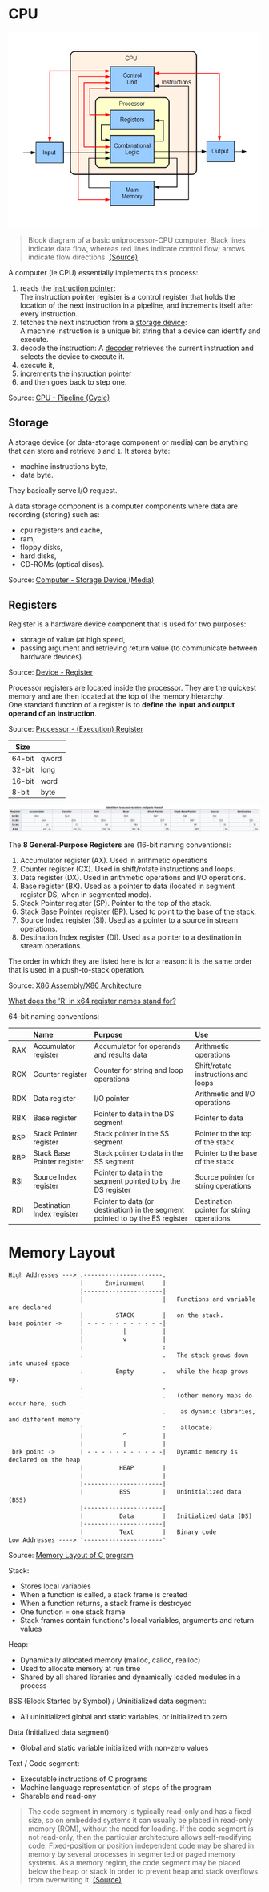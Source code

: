 # CPU

<p align="center">
  <img src="assets/ABasicComputer.gif" alt="CPU diagram" />
</p>

> Block diagram of a basic uniprocessor-CPU computer. Black lines indicate data flow, whereas red lines indicate control flow; arrows indicate flow directions.  [(Source)](https://en.wikipedia.org/wiki/Central_processing_unit#Structure_and_implementation)

A computer (ie CPU) essentially implements this process:

1. reads the [instruction pointer](http://www.simplecpu.com/InstructionPointer.html):  
   The instruction pointer register is a control register that holds the location of the next instruction in a pipeline, and increments itself after every instruction.
2. fetches the next instruction from a [storage device](https://datacadamia.com/computer/storage):  
   A machine instruction is a unique bit string that a device can identify and execute.
3. decode the instruction: A [decoder](https://datacadamia.com/computer/cpu/decode) retrieves the current instruction and selects the device to execute it.
4. execute it,
5. increments the instruction pointer
6. and then goes back to step one.

Source: [CPU - Pipeline (Cycle)](https://datacadamia.com/computer/cpu/pipeline)

## Storage

A storage device (or data-storage component or media) can be anything that can store and retrieve `0` and `1`. It stores byte:
- machine instructions byte,
- data byte.

They basically serve I/O request.

A data storage component is a computer components where data are recording (storing) such as:

- cpu registers and cache,
- ram,
- floppy disks,
- hard disks,
- CD-ROMs (optical discs).

Source: [Computer - Storage Device (Media)](https://datacadamia.com/computer/storage)

## Registers

Register is a hardware device component that is used for two purposes:

- storage of value (at high speed,
- passing argument and retrieving return value (to communicate between hardware devices).

Source: [Device - Register](https://datacadamia.com/computer/device/register)

Processor registers are located inside the processor. They are the quickest memory and are then located at the top of the memory hierarchy.  
One standard function of a register is to **define the input and output operand of an instruction**.

Source: [Processor - (Execution) Register](https://datacadamia.com/computer/cpu/register/register)

| Size   |       |
| ------ | ----- |
| 64-bit | qword |
| 32-bit | long  |
| 16-bit | word  |
| 8-bit  | byte  |

<p align="center">
  <img src="assets/register-ids.png" alt="identifiers to access registers" />
</p>

The **8 General-Purpose Registers** are (16-bit naming conventions):

1. Accumulator register (AX). Used in arithmetic operations
2. Counter register (CX). Used in shift/rotate instructions and loops.
3. Data register (DX). Used in arithmetic operations and I/O operations.
4. Base register (BX). Used as a pointer to data (located in segment register DS, when in segmented mode).
5. Stack Pointer register (SP). Pointer to the top of the stack.
6. Stack Base Pointer register (BP). Used to point to the base of the stack.
7. Source Index register (SI). Used as a pointer to a source in stream operations.
8. Destination Index register (DI). Used as a pointer to a destination in stream operations.

The order in which they are listed here is for a reason: it is the same order that is used in a push-to-stack operation.

Source: [X86 Assembly/X86 Architecture](https://en.wikibooks.org/wiki/X86_Assembly/X86_Architecture)

[What does the 'R' in x64 register names stand for?](https://softwareengineering.stackexchange.com/questions/127668/what-does-the-r-in-x64-register-names-stand-for)

64-bit naming conventions:

|     | Name                        | Purpose                                                                       | Use                                       |
| --- | :-------------------------- | :---------------------------------------------------------------------------- | :---------------------------------------- |
| RAX | Accumulator register        | Accumulator for operands and results data                                     | Arithmetic operations                     |
| RCX | Counter register            | Counter for string and loop operations                                        | Shift/rotate instructions and loops       |
| RDX | Data register               | I/O pointer                                                                   | Arithmetic and I/O operations             |
| RBX | Base register               | Pointer to data in the DS segment                                             | Pointer to data                           |
| RSP | Stack Pointer register      | Stack pointer in the SS segment                                               | Pointer to the top of the stack           |
| RBP | Stack Base Pointer register | Stack pointer to data in the SS segment                                       | Pointer to the base of the stack          |
| RSI | Source Index register       | Pointer to data in the segment pointed to by the DS register                  | Source pointer for string operations      |
| RDI | Destination Index register  | Pointer to data (or destination) in the segment pointed to by the ES register | Destination pointer for string operations |

# Memory Layout

```
High Addresses ---> .----------------------.
                    |      Environment     |
                    |----------------------|
                    |                      |   Functions and variable are declared
                    |         STACK        |   on the stack.
base pointer ->     | - - - - - - - - - - -|
                    |           |          |
                    |           v          |
                    :                      :
                    .                      .   The stack grows down into unused space
                    .         Empty        .   while the heap grows up. 
                    .                      .
                    .                      .   (other memory maps do occur here, such 
                    .                      .    as dynamic libraries, and different memory
                    :                      :    allocate)
                    |           ^          |
                    |           |          |
 brk point ->       | - - - - - - - - - - -|   Dynamic memory is declared on the heap
                    |          HEAP        |
                    |                      |
                    |----------------------|
                    |          BSS         |   Uninitialized data (BSS)
                    |----------------------|   
                    |          Data        |   Initialized data (DS)
                    |----------------------|
                    |          Text        |   Binary code
Low Addresses ----> '----------------------'
```

Source: [Memory Layout of C program](https://aticleworld.com/memory-layout-of-c-program/)

Stack:

- Stores local variables
- When a function is called, a stack frame is created
- When a function returns, a stack frame is destroyed
- One function = one stack frame
- Stack frames contain functions's local variables, arguments and return values

Heap:

- Dynamically allocated memory (malloc, calloc, realloc)
- Used to allocate memory at run time
- Shared by all shared libraries and dynamically loaded modules in a process

BSS (Block Started by Symbol) / Uninitialized data segment:

- All uninitialized global and static variables, or initialized to zero

Data (Initialized data segment):

- Global and static variable initialized with non-zero values 

Text / Code segment:

- Executable instructions of C programs
- Machine language representation of steps of the program
- Sharable and read-ony

> The code segment in memory is typically read-only and has a fixed size, so on embedded systems it can usually be placed in read-only memory (ROM), without the need for loading. If the code segment is not read-only, then the particular architecture allows self-modifying code. Fixed-position or position independent code may be shared in memory by several processes in segmented or paged memory systems. As a memory region, the code segment may be placed below the heap or stack in order to prevent heap and stack overflows from overwriting it.  [(Source)](https://en.wikipedia.org/wiki/Code_segment)
